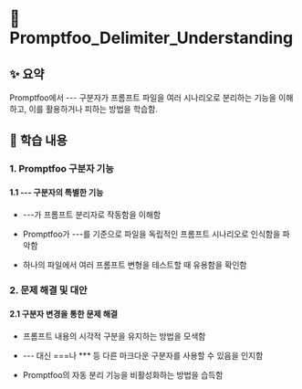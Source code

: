 # 📄 Promptfoo_Delimiter_Understanding

## ✨ 요약

Promptfoo에서 --- 구분자가 프롬프트 파일을 여러 시나리오로 분리하는 기능을 이해하고, 이를 활용하거나 피하는 방법을 학습함.

## 📍 학습 내용

### 1. Promptfoo 구분자 기능

#### 1.1 --- 구분자의 특별한 기능

- ---가 프롬프트 분리자로 작동함을 이해함

- Promptfoo가 ---를 기준으로 파일을 독립적인 프롬프트 시나리오로 인식함을 파악함

- 하나의 파일에서 여러 프롬프트 변형을 테스트할 때 유용함을 확인함

### 2. 문제 해결 및 대안

#### 2.1 구분자 변경을 통한 문제 해결

- 프롬프트 내용의 시각적 구분을 유지하는 방법을 모색함

- --- 대신 ===나 *** 등 다른 마크다운 구분자를 사용할 수 있음을 인지함

- Promptfoo의 자동 분리 기능을 비활성화하는 방법을 습득함